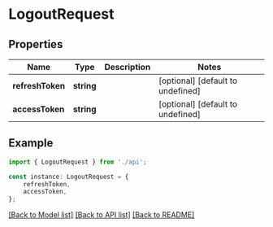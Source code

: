 # LogoutRequest


## Properties

Name | Type | Description | Notes
------------ | ------------- | ------------- | -------------
**refreshToken** | **string** |  | [optional] [default to undefined]
**accessToken** | **string** |  | [optional] [default to undefined]

## Example

```typescript
import { LogoutRequest } from './api';

const instance: LogoutRequest = {
    refreshToken,
    accessToken,
};
```

[[Back to Model list]](../README.md#documentation-for-models) [[Back to API list]](../README.md#documentation-for-api-endpoints) [[Back to README]](../README.md)
